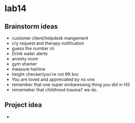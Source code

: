 # lab14

## Brainstorm ideas

  - customer client/helpdesk mangement 
  - cry request and therapy notification
  - guess the number cli
  - Drink water alerts
  - anxiety room
  - gym shamer
  - measure hairline 
  - height checker/you're not 6ft bro
  - You are loved and appreciated by no one
  - remember that one super embaressing thing you did in HS
  - rememeber that childhood trauma? we do.

## Project idea
  
 - 
